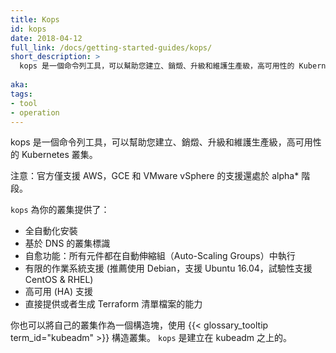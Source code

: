 ```yaml
---
title: Kops
id: kops
date: 2018-04-12
full_link: /docs/getting-started-guides/kops/
short_description: >
  kops 是一個命令列工具，可以幫助您建立、銷燬、升級和維護生產級，高可用性的 Kubernetes 叢集。
  
aka: 
tags:
- tool
- operation
---
```


<!--
---
title: Kops
id: kops
date: 2018-04-12
full_link: /docs/getting-started-guides/kops/
short_description: >
  A CLI tool that helps you create, destroy, upgrade and maintain production-grade, highly available, Kubernetes clusters.

aka: 
tags:
- tool
- operation
---
-->

<!--
 A CLI tool that helps you create, destroy, upgrade and maintain production-grade, highly available, Kubernetes clusters.
-->

kops 是一個命令列工具，可以幫助您建立、銷燬、升級和維護生產級，高可用性的 Kubernetes 叢集。

<!--more--> 

<!--
{{< note >}}
kops has general availability support only for AWS.
Support for using kops with GCE and VMware vSphere are in alpha.
{{< /note >}}
-->												   
注意：官方僅支援 AWS，GCE 和 VMware vSphere 的支援還處於 alpha* 階段。																
			 

<!--
`kops` provisions your cluster with&#58;

  * Fully automated installation
  * DNS-based cluster identification
  * Self-healing&#58; everything runs in Auto-Scaling Groups
  * Limited OS support (Debian preferred, Ubuntu 16.04 supported, early support for CentOS & RHEL)
  * High availability (HA) support
  * The ability to directly provision, or to generate Terraform manifests
-->

`kops` 為你的叢集提供了：

  * 全自動化安裝
  * 基於 DNS 的叢集標識
  * 自愈功能：所有元件都在自動伸縮組（Auto-Scaling Groups）中執行
  * 有限的作業系統支援 (推薦使用 Debian，支援 Ubuntu 16.04，試驗性支援 CentOS & RHEL)
  * 高可用 (HA) 支援
  * 直接提供或者生成 Terraform 清單檔案的能力

<!--
You can also build your own cluster using {{< glossary_tooltip term_id="kubeadm" >}} as a building block. `kops` builds on the kubeadm work.
-->

你也可以將自己的叢集作為一個構造塊，使用 {{< glossary_tooltip term_id="kubeadm" >}} 構造叢集。
`kops` 是建立在 kubeadm 之上的。

